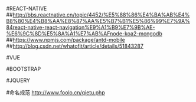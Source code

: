 #REACT-NATIVE
##http://bbs.reactnative.cn/topic/4452/%E5%88%86%E4%BA%AB%E4%B8%80%E4%B8%AA%E8%87%AA%E5%B7%B1%E5%86%99%E7%9A%84react-native-react-navigation%E9%A1%B9%E7%9B%AE-%E6%9C%8D%E5%8A%A1%E7%AB%AFnode-koa2-mongodb
##https://www.npmjs.com/package/antd-mobile
##http://blog.csdn.net/whatofit/article/details/51843287


#VUE



#BOOTSTRAP


#JQUERY



#命名规范
http://www.foolo.cn/qietu.php